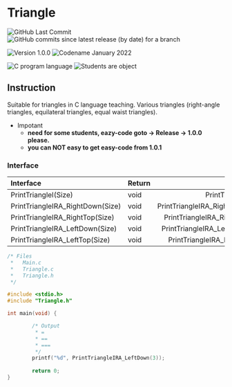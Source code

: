 # Triangle
![GitHub Last Commit](https://img.shields.io/github/last-commit/bre97-web/Trangle?color=%234b8bf5&label=Last%20commit)
![GitHub commits since latest release (by date) for a branch](https://img.shields.io/github/commits-since/bre97-web/Trangle/latest?color=%234b8bf5&label=Commits%20since%20last%20release)  

![Version 1.0.0](https://img.shields.io/badge/Version-1.0.1-lightgreen)
![Codename January 2022](https://img.shields.io/badge/Codename-January%202022%20Recovery%201-lightgreen)  

![C program language](https://img.shields.io/badge/Language-C-lightgreen)
![Students are object](https://img.shields.io/badge/Object-Students-lightgreen)
  

## Instruction  
Suitable for triangles in C language teaching. Various triangles (right-angle triangles, equilateral triangles, equal waist triangles).  

- Impotant  
  + **need for some students, eazy-code goto -> Release -> 1.0.0 please.**  
  + **you can NOT easy to get easy-code from 1.0.1**  

### Interface  
|Interface                            |Return |Tips                           |
|:---                                 |:---   |                           ---:|
|PrintTriangleI(Size)                 |void   |PrintTriangleI(2)              |
|PrintTriangleIRA_RightDown(Size)     |void   |PrintTriangleIRA_RightDown(7)  |
|PrintTriangleIRA_RightTop(Size)      |void   |PrintTriangleIRA_RightTop(0)   |
|PrintTriangleIRA_LeftDown(Size)      |void   |PrintTriangleIRA_LeftDown(7)   |
|PrintTriangleIRA_LeftTop(Size)       |void   |PrintTriangleIRA_LeftTop(7)    |

```C
/* Files
 *   Main.c
 *   Triangle.c
 *   Triangle.h
 */

#include <stdio.h>
#include "Triangle.h"

int main(void) {

        /* Output
         * =
         * ==
         * ===
         */
        printf("%d", PrintTriangleIRA_LeftDown(3));
        
        return 0;
}
```

